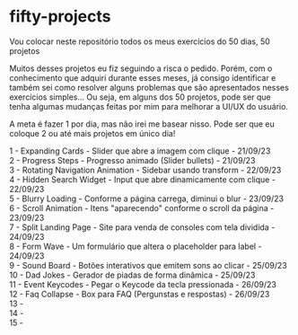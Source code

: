 # fifty-projects

Vou colocar neste repositório todos os meus exercícios do 50 dias, 50 projetos

Muitos desses projetos eu fiz seguindo a risca o pedido. Porém, com o conhecimento que adquiri durante esses meses, já consigo identificar e também sei como resolver alguns problemas que são apresentados nesses exercícios simples... Ou seja, em alguns dos 50 projetos, pode ser que tenha algumas mudanças feitas por mim para melhorar a UI/UX do usuário.

A meta é fazer 1 por dia, mas não irei me basear nisso. Pode ser que eu coloque 2 ou até mais projetos em único dia!

1 - Expanding Cards - Slider que abre a imagem com clique - 21/09/23 <br>
2 - Progress Steps - Progresso animado (Slider bullets) - 21/09/23 <br>
3 - Rotating Navigation Animation - Sidebar usando transform - 22/09/23 <br>
4 - Hidden Search Widget - Input que abre dinamicamente com clique - 22/09/23 <br>
5 - Blurry Loading - Conforme a página carrega, diminui o blur - 23/09/23 <br>
6 - Scroll Animation - Itens "aparecendo" conforme o scroll da página - 23/09/23 <br>
7 - Split Landing Page - Site para venda de consoles com tela dividida - 24/09/23 <br>
8 - Form Wave - Um formulário que altera o placeholder para label - 24/09/23 <br>
9 - Sound Board - Botões interativos que emitem sons ao clicar - 25/09/23 <br>
10 - Dad Jokes - Gerador de piadas de forma dinâmica - 25/09/23 <br>
11 - Event Keycodes - Pegar o Keycode da tecla pressionada - 26/09/23 <br>
12 - Faq Collapse - Box para FAQ (Pergunstas e respostas) - 26/09/23 <br>
13 -  <br>
14 -  <br>
15 -  <br>

